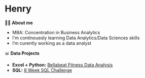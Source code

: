 # Henry


:man_student: **About me**
- MBA: Concentration in Business Analytics
- I'm continouesly learning Data Analytics/Data Sciences skills
- I’m curently working as a data analyst

:bar_chart: **Data Projects**
- **Excel + Python:** [Bellabeat Fitness Data Analysis](https://github.com/cyangg/Bellabeat-Fitness-Data-Analysis)
- **SQL:** [8 Week SQL Challenge](https://github.com/cyangg/cyangg-8-Week-SQL-Challenge)
